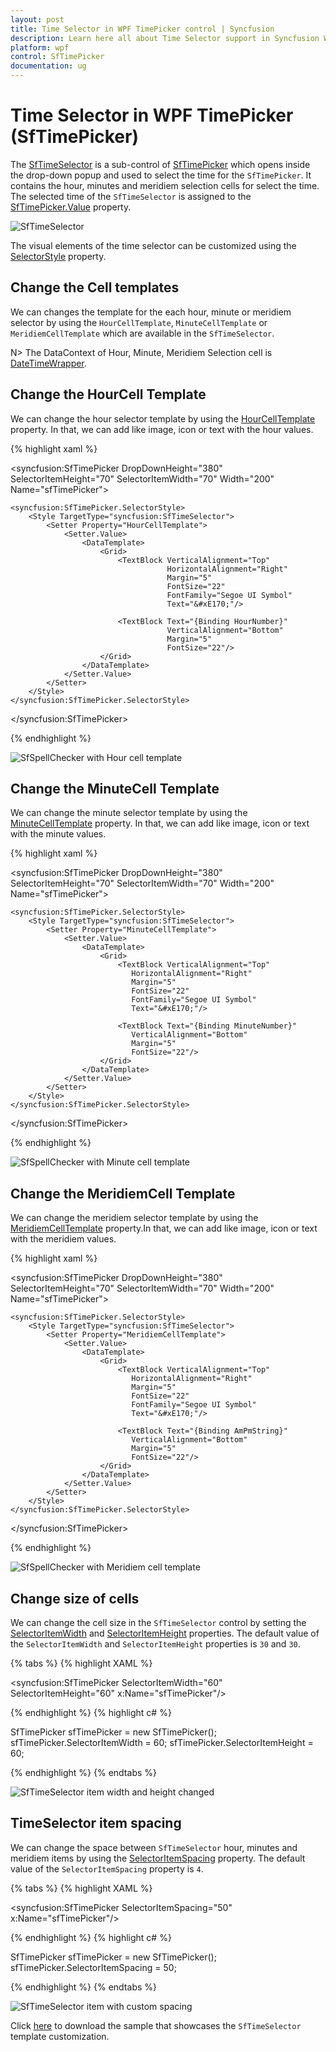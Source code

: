 ```yaml
---
layout: post
title: Time Selector in WPF TimePicker control | Syncfusion
description: Learn here all about Time Selector support in Syncfusion WPF TimePicker (SfTimePicker) control and more.
platform: wpf
control: SfTimePicker
documentation: ug
---
```


# Time Selector in WPF TimePicker (SfTimePicker)

The [SfTimeSelector](https://help.syncfusion.com/cr/wpf/Syncfusion.Windows.Controls.Input.SfTimeSelector.html) is a sub-control of [SfTimePicker](https://help.syncfusion.com/cr/wpf/Syncfusion.Windows.Controls.Input.SfTimePicker.html) which opens inside the drop-down popup and used to select the time for the `SfTimePicker`. It contains the hour, minutes and meridiem selection cells for select the time. The selected time of the `SfTimeSelector` is assigned to the [SfTimePicker.Value](https://help.syncfusion.com/cr/wpf/Syncfusion.Windows.Controls.Input.SfTimeSelector.html) property. 

![SfTimeSelector](Features_images/Features_img3.png)

The visual elements of the time selector can be customized using the [SelectorStyle](https://help.syncfusion.com/cr/wpf/Syncfusion.Windows.Controls.Input.SfTimePicker.html#Syncfusion_Windows_Controls_Input_SfTimePicker_SelectorStyle) property.

## Change the Cell templates

We can changes the template for the each hour, minute or meridiem selector by using the `HourCellTemplate`,  `MinuteCellTemplate` or `MeridiemCellTemplate` which are available in the `SfTimeSelector`.

N> The DataContext of Hour, Minute, Meridiem Selection cell is [DateTimeWrapper](https://help.syncfusion.com/cr/wpf/Syncfusion.Windows.Primitives.DateTimeWrapper.html).

## Change the HourCell Template

We can change the hour selector template by using the [HourCellTemplate](https://help.syncfusion.com/cr/wpf/Syncfusion.Windows.Controls.Input.SfTimeSelector.html#Syncfusion_Windows_Controls_Input_SfTimeSelector_HourCellTemplate) property. In that, we can add like image, icon or text with the hour values.

{% highlight xaml %}

<syncfusion:SfTimePicker DropDownHeight="380" 
                         SelectorItemHeight="70" 
                         SelectorItemWidth="70" 
                         Width="200"
                         Name="sfTimePicker">

    <syncfusion:SfTimePicker.SelectorStyle>
        <Style TargetType="syncfusion:SfTimeSelector">
            <Setter Property="HourCellTemplate">
                <Setter.Value>
                    <DataTemplate>
                        <Grid>
                            <TextBlock VerticalAlignment="Top" 
                                       HorizontalAlignment="Right"
                                       Margin="5"
                                       FontSize="22"
                                       FontFamily="Segoe UI Symbol"
                                       Text="&#xE170;"/>

                            <TextBlock Text="{Binding HourNumber}" 
                                       VerticalAlignment="Bottom" 
                                       Margin="5"
                                       FontSize="22"/>
                        </Grid>
                    </DataTemplate>
                </Setter.Value>
            </Setter>
        </Style>
    </syncfusion:SfTimePicker.SelectorStyle>
</syncfusion:SfTimePicker>

{% endhighlight %}

![SfSpellChecker with Hour cell template](Features_images/Features_img7.png)


## Change the MinuteCell Template

We can change the minute selector template by using the [MinuteCellTemplate](https://help.syncfusion.com/cr/wpf/Syncfusion.Windows.Controls.Input.SfTimeSelector.html#Syncfusion_Windows_Controls_Input_SfTimeSelector_MinuteCellTemplate) property. In that, we can add like image, icon or text with the minute values.

{% highlight xaml %}

<syncfusion:SfTimePicker DropDownHeight="380" 
                         SelectorItemHeight="70" 
                         SelectorItemWidth="70"
                         Width="200"
                         Name="sfTimePicker">

    <syncfusion:SfTimePicker.SelectorStyle>
        <Style TargetType="syncfusion:SfTimeSelector">
            <Setter Property="MinuteCellTemplate">
                <Setter.Value>
                    <DataTemplate>
                        <Grid>
                            <TextBlock VerticalAlignment="Top" 
                               HorizontalAlignment="Right"
                               Margin="5"
                               FontSize="22"
                               FontFamily="Segoe UI Symbol"
                               Text="&#xE170;"/>

                            <TextBlock Text="{Binding MinuteNumber}" 
                               VerticalAlignment="Bottom" 
                               Margin="5"
                               FontSize="22"/>
                        </Grid>
                    </DataTemplate>
                </Setter.Value>
            </Setter>
        </Style>
    </syncfusion:SfTimePicker.SelectorStyle>
</syncfusion:SfTimePicker>

{% endhighlight %}

![SfSpellChecker with Minute cell template](Features_images/Features_img8.png)

## Change the MeridiemCell Template

We can change the meridiem selector template by using the [MeridiemCellTemplate](https://help.syncfusion.com/cr/wpf/Syncfusion.Windows.Controls.Input.SfTimeSelector.html#Syncfusion_Windows_Controls_Input_SfTimeSelector_MeridiemCellTemplate) property.In that, we can add like image, icon or text with the meridiem values.

{% highlight xaml %}

<syncfusion:SfTimePicker DropDownHeight="380" 
                         SelectorItemHeight="70" 
                         SelectorItemWidth="70"
                         Width="200"
                         Name="sfTimePicker">

    <syncfusion:SfTimePicker.SelectorStyle>
        <Style TargetType="syncfusion:SfTimeSelector">
            <Setter Property="MeridiemCellTemplate">
                <Setter.Value>
                    <DataTemplate>
                        <Grid>
                            <TextBlock VerticalAlignment="Top" 
                               HorizontalAlignment="Right"
                               Margin="5"
                               FontSize="22"
                               FontFamily="Segoe UI Symbol"
                               Text="&#xE170;"/>

                            <TextBlock Text="{Binding AmPmString}" 
                               VerticalAlignment="Bottom" 
                               Margin="5"
                               FontSize="22"/>
                        </Grid>
                    </DataTemplate>
                </Setter.Value>
            </Setter>
        </Style>
    </syncfusion:SfTimePicker.SelectorStyle>
</syncfusion:SfTimePicker>

{% endhighlight %}
			
![SfSpellChecker with Meridiem cell template](Features_images/Features_img9.png)

## Change size of cells

We can change the cell size in the `SfTimeSelector` control by setting the [SelectorItemWidth](https://help.syncfusion.com/cr/wpf/Syncfusion.Windows.Controls.Input.SfTimePicker.html#Syncfusion_Windows_Controls_Input_SfTimePicker_SelectorItemWidth) and [SelectorItemHeight](https://help.syncfusion.com/cr/wpf/Syncfusion.Windows.Controls.Input.SfTimePicker.html#Syncfusion_Windows_Controls_Input_SfTimePicker_SelectorItemHeight) properties. The default value of the `SelectorItemWidth` and `SelectorItemHeight` properties is `30` and `30`. 

{% tabs %}
{% highlight XAML %}

<syncfusion:SfTimePicker SelectorItemWidth="60" 
                         SelectorItemHeight="60" 
	                     x:Name="sfTimePicker"/>

{% endhighlight %}
{% highlight c# %}

SfTimePicker sfTimePicker = new SfTimePicker();
sfTimePicker.SelectorItemWidth = 60;
sfTimePicker.SelectorItemHeight = 60;

{% endhighlight %}
{% endtabs %}

![SfTimeSelector item width and height changed](Features_images/SelectorItemWidth.png)

## TimeSelector item spacing
 
We can change the space between `SfTimeSelector` hour, minutes and meridiem items by using the [SelectorItemSpacing](https://help.syncfusion.com/cr/wpf/Syncfusion.Windows.Controls.Input.SfTimePicker.html#Syncfusion_Windows_Controls_Input_SfTimePicker_SelectorItemSpacing)  property. The default value of the `SelectorItemSpacing` property is `4`.

{% tabs %}
{% highlight XAML %}

<syncfusion:SfTimePicker SelectorItemSpacing="50" 
	                     x:Name="sfTimePicker"/>

{% endhighlight %}
{% highlight c# %}

SfTimePicker sfTimePicker = new SfTimePicker();
sfTimePicker.SelectorItemSpacing = 50;

{% endhighlight %}
{% endtabs %}

![SfTimeSelector item with custom spacing](Features_images/SelectorItemSpacing.png)

Click [here](https://github.com/SyncfusionExamples/wpf-time-picker-examples/tree/master/Samples/TimeSelectorTemplates) to download the sample that showcases the `SfTimeSelector` template customization. 
